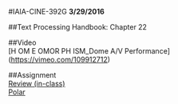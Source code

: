#IAIA-CINE-392G
**3/29/2016**
  
##Text
Processing Handbook: Chapter 22  

##Video  
[H OM E OMOR PH ISM_Dome A/V Performance]  
(https://vimeo.com/109912712)  

##Assignment  
[Review (in-class)](../demo/Review.md)  
[Polar](../assignment/A6-Polar.md) 
